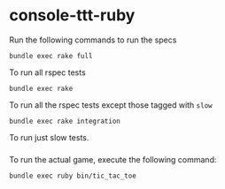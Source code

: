 # console-ttt-ruby

Run the following commands to run the specs

```Shell
bundle exec rake full
```
To run all rspec tests

```Shell
bundle exec rake
```
To run all the rspec tests except those tagged with `slow`

```Shell
bundle exec rake integration
```
To run just slow tests.


###

To run the actual game, execute the following command:

```Shell
bundle exec ruby bin/tic_tac_toe
```
